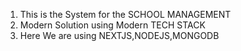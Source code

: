 1. This is the System for the SCHOOL MANAGEMENT
2. Modern Solution using Modern TECH STACK
3. Here We are using NEXTJS,NODEJS,MONGODB
